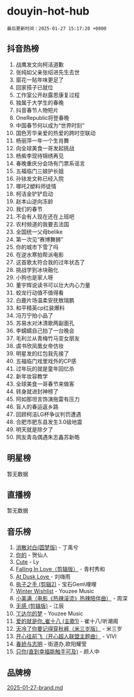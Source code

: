 # douyin-hot-hub

`最后更新时间：2025-01-27 15:17:28 +0800`

## 抖音热榜

1. 战鹰发文向柯洁道歉
1. 张纯如父亲张绍进先生去世
1. 窗花一贴年味更足了
1. 回家搭子已就位
1. 工作室公开赵露思康复过程
1. 独属于大学生的春晚
1. 抖音春节人物短片
1. OneRepublic将登春晚
1. 中国春节何以成为“世界时刻”
1. 国色芳华亲爱的热爱的跨时空联动
1. 杨丽萍一年一个生肖舞
1. 向全球美食一哥发起挑战
1. 杨紫李现待锦绣再见
1. 春晚重庆分会场有门票系谣言
1. 五福临门三娘护长姐
1. 孙铱发文称已经入院
1. 哪吒2塑料师徒情
1. 柯洁金铲铲启动
1. 赵本山逆向冻龄
1. 我们的春节
1. 不会有人现在还在上班吧
1. 农村频道的我要去法国
1. 全国统一父母belike
1. 第一次见“赛博舞狮”
1. 你的城市下雪了吗
1. 在逆水寒拍帮派电影
1. 这首歌太符合我的过年状态了
1. 挑战学到冰块融化
1. 小狗也是家人呀
1. 董宇辉说读书可以壮大内心力量
1. 蛟龙行动值不值得看
1. 白鹿片场温柔安抚敖瑞鹏
1. 和平精英cp红装爆料
1. 冯万宁拍小品了
1. 苏易水对沐清歌两副面孔
1. 李蠕蠕自己拍了一台晚会
1. 毛利兰从青梅竹马变女朋友
1. 虞书欣凤凰女帝仿妆
1. 明星发的红包我先接了
1. 五福临门戏里戏外的CP感
1. 过年玩的就是童年回忆杀
1. 新年妆容教学
1. 全球美食一哥春节来做客
1. 转身就进封神榜了
1. 阿如那坦言饰演拖雷有压力
1. 盲人的春运返乡路
1. 回顾柯洁LG杯争议判罚遭遇
1. 合肥市肥东县发生3.0级地震
1. 明天就是除夕了
1. 网友青岛偶遇朱志鑫苏新皓

## 明星榜

暂无数据

## 直播榜

暂无数据

## 音乐榜

1. [消散对白(圆梦版)](https://sf5-hl-cdn-tos.douyinstatic.com/obj/tos-cn-ve-2774/og4jB5I5IizzoZVAAAzWgBMAsMDWoArfwBOiFs) - 丁禹兮
1. [你的](https://sf5-hl-cdn-tos.douyinstatic.com/obj/tos-cn-ve-2774/oYuIeKf42jB7sEV6B2upMdpYAgfrQWj0FeRegh) - 贺仙人
1. [Cute](https://sf5-hl-cdn-tos.douyinstatic.com/obj/tos-cn-ve-2774/o4IbIzHWKAAB4wsS5qMBRiiAlEBGTpQRNfFvuo) - Ly
1. [Falling In Love（剪辑版）](https://sf5-hl-cdn-tos.douyinstatic.com/obj/tos-cn-ve-2774/o8ajpA8zzgBPahbBIO8AcKGBLJezFCRd1wfP9f) - 青村秀和
1. [ At Dusk  Love ](https://sf5-hl-cdn-tos.douyinstatic.com/obj/tos-cn-ve-2774/o8CrpCf5CaYgI4ZrtQgMQAFEfuGqNnRSDQAPBc) - 刘嗨雨
1. [执子之手 (剪辑2)](https://sf5-hl-cdn-tos.douyinstatic.com/obj/tos-cn-ve-2774/oUoZLQjCc31XzqsBnBQUNgeKtYPBcgbFDwtfcu) - 宝石Gem\哩哩
1. [Winter Wishlist](https://sf5-hl-cdn-tos.douyinstatic.com/obj/tos-cn-ve-2774/oIIgUOeamCFCVAzxN6MFRLIBlLGpUqQxeeHrLE) - Youzee Music
1. [小美满（电影《热辣滚烫》热辣陪伴曲）](https://sf5-hl-cdn-tos.douyinstatic.com/obj/tos-cn-ve-2774/o0GAn2lSgfZIDUgtevCGDQYnFg4CwnrBaxbTZL) - 周深
1. [无感 (剪辑版)](https://sf5-hl-cdn-tos.douyinstatic.com/obj/tos-cn-ve-2774/o0eIsUzJBDlQaQFC5OFlgbMEZC1TFYBftOBn6p) - 江辰
1. [丁达尔的梦](https://sf5-hl-cdn-tos.douyinstatic.com/obj/tos-cn-ve-2774/oMU3WirUZBVQkAC9ccG5P2IQirziZM2RTInUY) - Youzee Music
1. [爱的就是你_崔十八 (主歌1)](https://sf5-hl-cdn-tos.douyinstatic.com/obj/tos-cn-ve-2774/oI5BO5DhFZ6UTcNCnZaOCBLtZ7WIMQGfgnXf5E) - 崔十八/听潮阁
1. [天冷了你要记得穿秋裤（米三岁版）](https://sf5-hl-cdn-tos.douyinstatic.com/obj/tos-cn-ve-2774/oQlIwVIDWiZ6BQilAorS7MA0AgCkQDvcZAdm1) - 米三岁
1. [开心往前飞（开心超人联盟主题曲）](https://sf5-hl-cdn-tos.douyinstatic.com/obj/tos-cn-ve-2774/9d8fb7c82cf1421fb93a9fe925275e0a) - VIVI
1. [春娇与志明](https://sf5-hl-cdn-tos.douyinstatic.com/obj/tos-cn-ve-2774/e530d8fceb7044b39707d7f9ff54add1) - 街道办,欧阳耀莹
1. [只你(直到幸福能触手可及)](https://sf5-hl-cdn-tos.douyinstatic.com/obj/tos-cn-ve-2774/o0lBkRDzFTeaVSUz3ZZSCBVtZ5DIMQGfgmEAuE) - 颜人中

## 品牌榜

[2025-01-27-brand.md](2025-01-27-brand.md)

